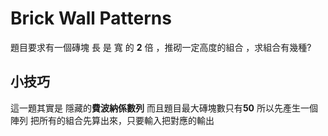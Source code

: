 # Brick Wall Patterns 

題目要求有一個磚塊 長 是 寬 的 **2** 倍 ，推砌一定高度的組合 ，求組合有幾種?

## 小技巧 

這一題其實是 隱藏的**費波納係數列** 而且題目最大磚塊數只有**50** 所以先產生一個陣列 把所有的組合先算出來，只要輸入把對應的輸出
